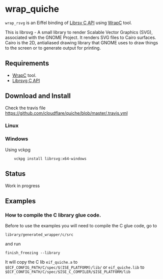 # wrap_quiche
`wrap_rsvg` is an Eiffel binding of [Librsv C API](https://github.com/GNOME/librsvg) 
using [WrapC](https://github.com/eiffel-wrap-c/WrapC) tool.

This is librsvg - A small library to render Scalable Vector Graphics (SVG), associated with the GNOME Project. It renders SVG files to Cairo surfaces. Cairo is the 2D, antialiased drawing library that GNOME uses to draw things to the screen or to generate output for printing.

## Requirements 

*  [WrapC](https://github.com/eiffel-wrap-c/WrapC) tool.
*  [Librsvg C API](https://github.com/GNOME/librsvg)


## Download and  Install

Check the travis file 
https://github.com/cloudflare/quiche/blob/master/.travis.yml

### Linux

	
### Windows
Using vckpg

		vckpg install librsvg:x64-windows

## Status

Work in progress


## Examples


### How to compile the C library glue code.

Before to use the examples you will need to compile the C glue code, go to 

	library/generated_wrapper/c/src

and run

	finish_freezing --library

It will copy the C lib `eif_quiche.a` to `$ECF_CONFIG_PATH/C/spec/$(ISE_PLATFORM)/lib/`  or `eif_quiche.lib`  to `$ECF_CONFIG_PATH/C/spec/$ISE_C_COMPILER/$ISE_PLATFORM/lib` 






